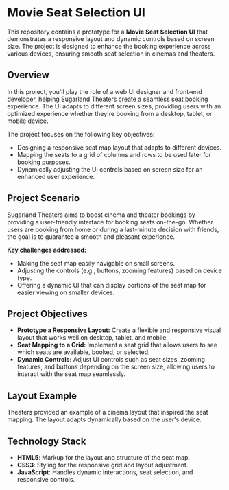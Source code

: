 
# Movie Seat Selection UI

This repository contains a prototype for a **Movie Seat Selection UI** that demonstrates a responsive layout and dynamic controls based on screen size. The project is designed to enhance the booking experience across various devices, ensuring smooth seat selection in cinemas and theaters.

## Overview

In this project, you'll play the role of a web UI designer and front-end developer, helping Sugarland Theaters create a seamless seat booking experience. The UI adapts to different screen sizes, providing users with an optimized experience whether they're booking from a desktop, tablet, or mobile device.

The project focuses on the following key objectives:
- Designing a responsive seat map layout that adapts to different devices.
- Mapping the seats to a grid of columns and rows to be used later for booking purposes.
- Dynamically adjusting the UI controls based on screen size for an enhanced user experience.

## Project Scenario

Sugarland Theaters aims to boost cinema and theater bookings by providing a user-friendly interface for booking seats on-the-go. Whether users are booking from home or during a last-minute decision with friends, the goal is to guarantee a smooth and pleasant experience.

**Key challenges addressed:**
- Making the seat map easily navigable on small screens.
- Adjusting the controls (e.g., buttons, zooming features) based on device type.
- Offering a dynamic UI that can display portions of the seat map for easier viewing on smaller devices.

## Project Objectives

- **Prototype a Responsive Layout:** Create a flexible and responsive visual layout that works well on desktop, tablet, and mobile.
- **Seat Mapping to a Grid:** Implement a seat grid that allows users to see which seats are available, booked, or selected.
- **Dynamic Controls:** Adjust UI controls such as seat sizes, zooming features, and buttons depending on the screen size, allowing users to interact with the seat map seamlessly.

## Layout Example

Theaters provided an example of a cinema layout that inspired the seat mapping. The layout adapts dynamically based on the user's device.


## Technology Stack

- **HTML5**: Markup for the layout and structure of the seat map.
- **CSS3**: Styling for the responsive grid and layout adjustment.
- **JavaScript**: Handles dynamic interactions, seat selection, and responsive controls.



